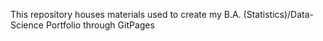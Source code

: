 This repository houses materials used to create my B.A. (Statistics)/Data-Science Portfolio through GitPages
